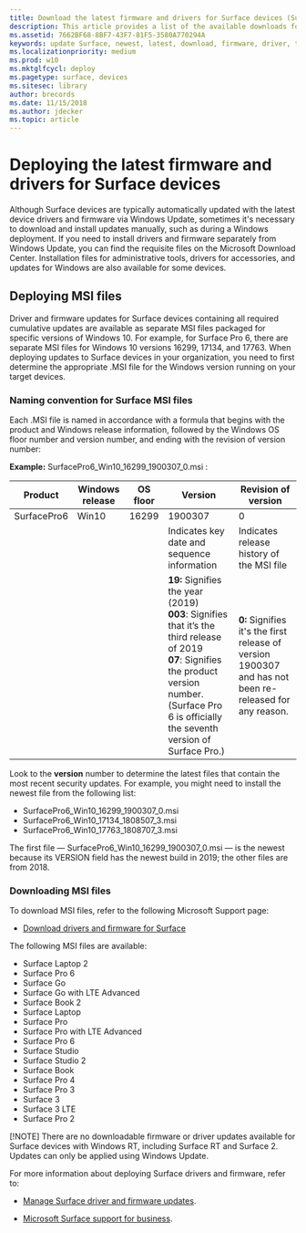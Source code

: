 ```yaml
---
title: Download the latest firmware and drivers for Surface devices (Surface)
description: This article provides a list of the available downloads for Surface devices and links to download the drivers and firmware for your device.
ms.assetid: 7662BF68-8BF7-43F7-81F5-3580A770294A
keywords: update Surface, newest, latest, download, firmware, driver, tablet, hardware, device
ms.localizationpriority: medium
ms.prod: w10
ms.mktglfcycl: deploy
ms.pagetype: surface, devices
ms.sitesec: library
author: brecords
ms.date: 11/15/2018
ms.author: jdecker
ms.topic: article
---
```


# Deploying the latest firmware and drivers for Surface devices
Although Surface devices are typically automatically updated with the latest device drivers and firmware via Windows Update, sometimes it's necessary to download and install updates manually, such as during a Windows deployment. If you need to install drivers and firmware separately from Windows Update, you can find the requisite files on the Microsoft Download Center. Installation files for administrative tools, drivers for accessories, and updates for Windows are also available for some devices.

## Deploying MSI files
Driver and firmware updates for Surface devices containing all required cumulative updates are available as separate MSI files packaged for specific versions of Windows 10. For example, for Surface Pro 6, there are separate MSI files for Windows 10 versions 16299, 17134, and 17763.
When deploying updates to Surface devices in your organization, you need to first determine the appropriate .MSI file for the Windows version running on your target devices.

### Naming convention for Surface MSI files
Each .MSI file is named in accordance with a formula that begins with the product and Windows release  information, followed by the Windows OS floor number and version number, and ending with the revision of version number:

**Example:**
SurfacePro6_Win10_16299_1900307_0.msi :

| Product     | Windows release | OS floor | Version |  Revision of version |
| --- | --- | --- | --- | --- |
| SurfacePro6 | Win10  | 16299  | 1900307 | 0  |
|       |      |       | Indicates key date and sequence information  | Indicates release history of the MSI file   |
|      |        |     | **19:** Signifies the year (2019)<br>**003**: Signifies that it’s the third release of 2019<br>**07**: Signifies the product version number. (Surface Pro 6 is officially the seventh version of Surface Pro.) | **0:** Signifies it's the first release of version 1900307 and has not been re-released for any reason. |

Look to the **version** number to determine the latest files that contain the most recent security updates.  For example, you might need to install the newest file from the following list:


- SurfacePro6_Win10_16299_1900307_0.msi
- SurfacePro6_Win10_17134_1808507_3.msi
- SurfacePro6_Win10_17763_1808707_3.msi

The first file —  SurfacePro6_Win10_16299_1900307_0.msi  —  is the newest because its VERSION field has the newest build in 2019; the other files are from 2018.

### Downloading MSI files
To download MSI files, refer to the following Microsoft Support page:
 
- [Download drivers and firmware for Surface](https://support.microsoft.com/help/4023482/surface-download-drivers-and-firmware-for-surface)

 
The following MSI files are available:

- Surface Laptop 2
- Surface Pro 6
- Surface Go
- Surface Go with LTE Advanced
- Surface Book 2
- Surface Laptop
- Surface Pro
- Surface Pro with LTE Advanced
- Surface Pro 6
- Surface Studio
- Surface Studio 2
- Surface Book
- Surface Pro 4
- Surface Pro 3
- Surface 3
- Surface 3 LTE
- Surface Pro 2

[!NOTE]
There are no downloadable firmware or driver updates available for Surface devices with Windows RT, including Surface RT and Surface 2. Updates can only be applied using Windows Update.

For more information about deploying Surface drivers and firmware, refer to:

- [Manage Surface driver and firmware updates](https://docs.microsoft.com/surface/manage-surface-pro-3-firmware-updates).

- [Microsoft Surface support for business](https://www.microsoft.com/surface/support/business).


 





